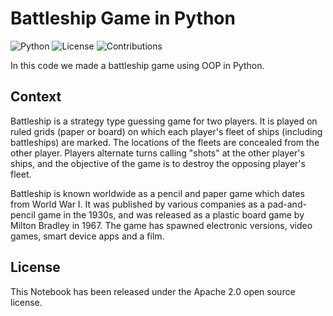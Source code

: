 # Battleship Game in Python

![Python](https://img.shields.io/badge/Python-3.7.6-blue) ![License](https://img.shields.io/badge/License-Apache%202.0-orange) ![Contributions](https://img.shields.io/badge/Contributions-Welcome-green)

In this code we made a battleship game using OOP in Python. 

## Context

Battleship is a strategy type guessing game for two players. It is played on ruled grids (paper or board) on which each player's fleet of ships (including battleships) are marked. The locations of the fleets are concealed from the other player. Players alternate turns calling "shots" at the other player's ships, and the objective of the game is to destroy the opposing player's fleet.

Battleship is known worldwide as a pencil and paper game which dates from World War I. It was published by various companies as a pad-and-pencil game in the 1930s, and was released as a plastic board game by Milton Bradley in 1967. The game has spawned electronic versions, video games, smart device apps and a film.

## License

This Notebook has been released under the Apache 2.0 open source license.
